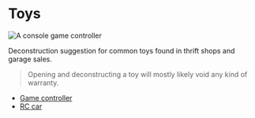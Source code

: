 # Toys

![A console game controller]({{site.baseurl}}/assets/gamecontroller.jpg)

Deconstruction suggestion for common toys found in thrift shops
and garage sales.

> Opening and deconstructing a toy will mostly likely void any kind of warranty.

* [Game controller]({{site.baseurl}}/toys/game-controller)
* [RC car]({{site.baseurl}}/toys/rc-car)
